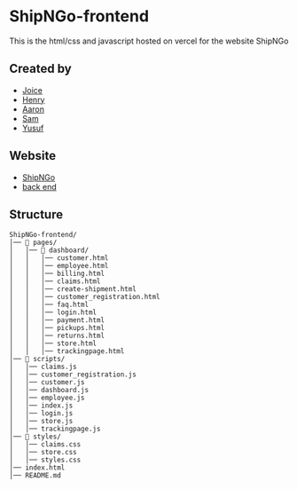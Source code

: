 # ShipNGo-frontend
This is the html/css and javascript hosted on vercel for the website ShipNGo

## Created by
- [Joice](https://github.com/joiceM18)
- [Henry](https://github.com/plobethus)
- [Aaron](https://github.com/Happydragon123)
- [Sam](https://github.com/SamuelAlvarez690)
- [Yusuf](https://github.com/GlowSand)

## Website
- [ShipNGo](https://ship-n-go-frontend.vercel.app)
- [back end](https://github.com/plobethus/ShipNGo-backend)
## Structure
```
ShipNGo-frontend/
│── 📂 pages/
│   │── 📂 dashboard/
│   │   │── customer.html
│   │   │── employee.html
│   │   │── billing.html
│   │   │── claims.html
│   │   │── create-shipment.html
│   │   │── customer_registration.html
│   │   │── faq.html
│   │   │── login.html
│   │   │── payment.html
│   │   │── pickups.html
│   │   │── returns.html
│   │   │── store.html
│   │   │── trackingpage.html
│── 📂 scripts/
│   │── claims.js
│   │── customer_registration.js
│   │── customer.js
│   │── dashboard.js
│   │── employee.js
│   │── index.js
│   │── login.js
│   │── store.js
│   │── trackingpage.js
│── 📂 styles/
│   │── claims.css
│   │── store.css
│   │── styles.css
│── index.html
│── README.md
```
